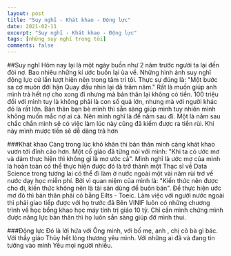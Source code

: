 ```yaml
---
layout: post
title: "Suy nghĩ - Khát khao - Động lực"
date: 2021-02-11
excerpt: "Suy nghĩ - Khát khao - Động lực"
tags: [những suy nghĩ trong tôi]
comments: false
---
```


##Suy nghĩ
Hôm nay lại là một ngày buồn như 2 năm trước người ta lại đến đòi nợ. Bao nhiêu những kí ước buồn lại ùa về. Những hình ảnh suy nghĩ động lực cứ lần lượt hiện nên trong tâm trí tôi.
Thực sự đúng là: 
"Một bước sa cơ muôn đời hận
Quay đầu nhìn lại đã trăm năm."
Rất là muốn giúp anh mình trả hết nợ cho xong đi nhưng mà bản thân lại không có tiền. 100 triệu đối với mình tuy là không phải là con số quá lớn, nhưng mà với người khác đó là rất lớn.
Bản thân bạn bè mình thì sẵn sàng giúp mình tuy nhiên mình không muốn mắc nợ ai cả. Nên mình nghĩ là để năm sau đi. Một là năm sau chắc chắn mình sẽ có việc làm lúc này cũng đã kiếm được ra tiền rùi. Khi này mình mược tiền sẽ dễ dàng trả hơn

###Khát khao
Càng trong lúc khó khăn thì bản thân mình càng khát khao vươn tới đỉnh cảo hơn.
Một cố giáo đã từng nói với mình: "Khi ta có ước mơ và dám thực hiện thì không gì là mơ ước cả". Mình nghĩ là ước mơ của mình là hoàn toàn có thể thực hiện được đó là trở thành một Thạc sĩ về Data Science trong tương lai có thể đi làm ở nước ngoài một vài năm rùi trở về nước dạy học miễn phí.
Bởi vì quan niệm của mình là: "Kiến thức nên được cho đi, kiến thức không nên là tài sản dùng để buôn bán".
Để thực hiện ước mơ đó thì bản thân phải có bằng Eilts - Toeic. Làm việc với người nước ngoài thì phải giao tiếp được với họ trước đã
Bên VINIF luôn có những chương trình về học bổng khao học máy tính trị giáo 10 tỷ. Chỉ cần mình chứng mình được năng lực bản thân thì họ luôn sắn sàng giúp đỡ mình thui.

###Động lực
Đó là lời hứa với Ông mình, với bố mẹ, anh , chị cô bà gì bác. Với thầy giáo Thủy hết lòng thương yêu mình.
Với những ai đã và đang tin tưởng vào mình
Yêu mọi người nhiều. 
